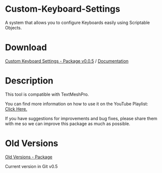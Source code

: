 # Custom-Keyboard-Settings
A system that allows you to configure Keyboards easily using Scriptable Objects.

# Download

[Custom Keyboard Settings - Package v0.0.5](https://drive.google.com/file/d/14EvodnSfxRL5MaJ9FhnChM17hAflQAAx/view?usp=drive_link)
 / 
[Documentation](https://drive.google.com/file/d/1QndxEEjIASnfsen9Phismg7bXOSZ8vJk/view?usp=drive_link)

# Description

This tool is compatible with TextMeshPro. 

You can find more information on how to use it on the YouTube Playlist: [Click Here.](https://www.youtube.com/playlist?list=PL5hnfx09yM4Kqkhx0KHyUW0kWviPMTPCs)

If you have suggestions for improvements and bug fixes, please share them with me so we can improve this package as much as possible.

# Old Versions
[Old Versions - Package](https://drive.google.com/drive/folders/1882_aAK2gTwdIFMDfoZKAeK-3r-N3Z_2?usp=drive_link)

Current version in Git v0.5